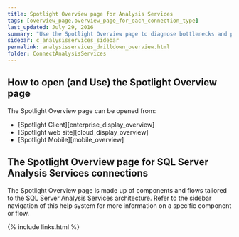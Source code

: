 ```yaml
---
title: Spotlight Overview page for Analysis Services
tags: [overview_page,overview_page_for_each_connection_type]
last_updated: July 29, 2016
summary: "Use the Spotlight Overview page to diagnose bottlenecks and problem areas on a single SQL Server Analysis Services connection."
sidebar: c_analysisservices_sidebar
permalink: analysisservices_drilldown_overview.html
folder: ConnectAnalysisServices
---
```



## How to open (and Use) the Spotlight Overview page
The Spotlight Overview page can be opened from:

* [Spotlight Client][enterprise_display_overview]
* [Spotlight web site][cloud_display_overview]
* [Spotlight Mobile][mobile_overview]

## The Spotlight Overview page for SQL Server Analysis Services connections
The Spotlight Overview page is made up of components and flows tailored to the SQL Server Analysis Services architecture. Refer to the sidebar navigation of this help system for more information on a specific component or flow.

{% include links.html %}

